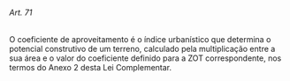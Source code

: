 
###### Art. 71
O coeficiente de aproveitamento é o índice urbanístico que determina o potencial construtivo de um terreno, calculado pela multiplicação entre a sua área e o valor do coeficiente definido para a ZOT correspondente, nos termos do Anexo 2 desta Lei Complementar.
